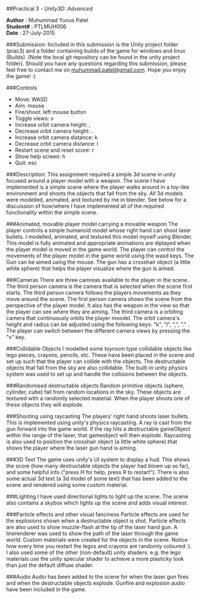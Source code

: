 ##Practical 3 - _Unity3D: Advanced_


**Author** : Muhummad Yunus Patel  
**Student#** : PTLMUH006  
**Date** : 27-July-2015  


###Submission:
Included in this submission is the Unity project folder (prac3) and a 
folder containing builds of the game for windows and linux (Builds). (Note the
local git repository can be found in the unity project folder). Should you have
any questions regarding this submission, please feel free to contact me on 
muhummad.patel@gmail.com. Hope you enjoy the game! :)


###Controls
* Move: WASD
* Aim: mouse
* Fire/shoot: left mouse button
* Toggle views: v
* Increase orbit camera height: ,
* Decrease orbit camera height: .
* Increase orbit camera distance: k
* Decrease orbit camera distance: l
* Restart scene and reset score: r
* Show help screen: h
* Quit: esc


###Description: 
This assignment required a simple 3d scene in unity focused around a player model 
with a weapon. The scene I have implemented is a simple scene where the player walks 
around in a toy-like environment and shoots the objects that fall from the sky.
_All_ 3d models were modelled, animated, and textured by me in blender.
See below for a discuission of how/where I have implemented all of the required 
functionality within the simple scene.


###Animated, movable player model carrying a movable weapon
The player controls a simple humanoid model whose right hand can shoot laser bullets.
I modelled, animated, and textured this model myself using Blender. This model is fully
animated and appropriate animations are diplayed when the player model is moved in the 
game world. The player can control the movements of the player model in the game world 
using the wasd keys. The Gun can be aimed using the mouse. The gun has a crosshair object
(a little white sphere) that helps the player visualize where the gun is aimed.


###Cameras
There are three camreas available to the player in the scene. The third person camera is the
camera that is selected when the scene first starts. The third person camera follows the players
movements as they move around the scene. The first person camera shows the scene from the 
perspective of the player model. It also has the weapon in the view so that the player 
can see where they are aiming. The third camera is a orbiting camera that continuously 
orbits the player moodel. The orbit camera's height and radius can be adjusted using 
the following keys: "k", "l", ",", "." . The player can switch between the different 
camera views by pressing the "v" key.


###Collidable Objects
I modelled some toyroom type collidable objects like lego pieces, crayons, pencils, etc.
These have been placed in the scene and set up such that the player can collide with the objects.
The destructable objects that fall from the sky are also collidable. The built-in unity physics
system was used to set up and handle the collisions between the objects.


###Randomised destructable objects
Random primitive objects (sphere, cylinder, cube) fall from random locations in the sky. These
objects are textured with a randomly selected material. When the player shoots one of these 
objects they will explode.


###Shooting using raycasting
The players' right hand shoots laser bullets. This is implemented using unity's physics 
raycasting. A ray is cast from the gun forward into the game world. If the ray hits a destructable 
gameObject within the range of the laser, that gameobject will then explode. Raycasting is also used
to position the crosshair object (a little white sphere) that shows the player where the laser gun hand
is aiming.


###3D Text
The game uses unity's UI system to display a hud. This shows the score (how many destructable
objects the player had blown up so far), and some helpful info ("press H for help, press R to restart").
There is also some actual 3d text (a 3d model of some text) that has been added to the scene and
rendered using some custom material.


###Lighting
I have used directional lights to light up the scene. The scene also contains a skybox which lights 
up the scene and adds visual interest.


###Particle effects and other visual fanciness
Particle effects are used for the explosions shown when a destructable object is shot. Particle effects
are also used to show muzzle-flash at the tip of the laser hand gun. A linerenderer was used to show the
path of the laser through the game world. Custom materials were created for the objects in the scene.
Notice how every time you restart the legos and crayons are randomly coloured :). I also used some of the
other (non-default) unity shaders. e.g. the lego materials use the unity specular shader to achieve a more plasticky
look than just the default diffuse shader.


###Audio
Audio has been added to the scene for when the laser gun fires and when the destructable objects explode.
Gunfire and explosion audio have been included in the game.